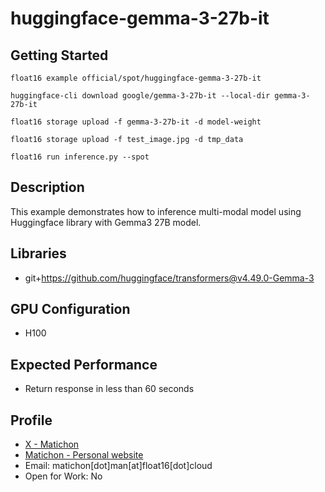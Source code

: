 # huggingface-gemma-3-27b-it

## Getting Started

```
float16 example official/spot/huggingface-gemma-3-27b-it

huggingface-cli download google/gemma-3-27b-it --local-dir gemma-3-27b-it

float16 storage upload -f gemma-3-27b-it -d model-weight

float16 storage upload -f test_image.jpg -d tmp_data

float16 run inference.py --spot

```

## Description

This example demonstrates how to inference multi-modal model using Huggingface library with Gemma3 27B model. 

## Libraries 

- git+https://github.com/huggingface/transformers@v4.49.0-Gemma-3

## GPU Configuration

- H100

## Expected Performance

- Return response in less than 60 seconds

## Profile

- [X - Matichon](https://x.com/KMatiDev1)
- [Matichon - Personal website](https://matichon.me)
- Email: matichon[dot]man[at]float16[dot]cloud
- Open for Work: No